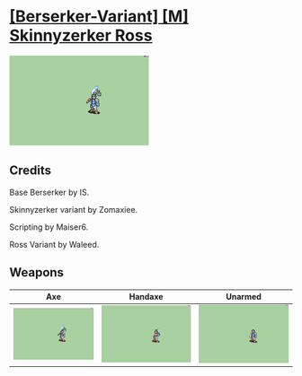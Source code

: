 # [\[Berserker-Variant\] \[M\] Skinnyzerker Ross](./)

<img src="./3.%20Axe/Axe_000.png" alt="[Berserker-Variant] [M] Skinnyzerker Ross standing" />

## Credits

Base Berserker by IS.

Skinnyzerker variant by Zomaxiee.

Scripting by Maiser6.

Ross Variant by Waleed.

## Weapons


|Axe |Handaxe |Unarmed |
|  :---: | :---: | :---: |
| <img alt="Axe animation" src="./3.%20Axe/Axe.gif" /> | <img alt="Handaxe animation" src="./4.%20Handaxe/Handaxe.gif" /> | <img alt="Unarmed animation" src="./8.%20Unarmed/Unarmed.gif" /> |
